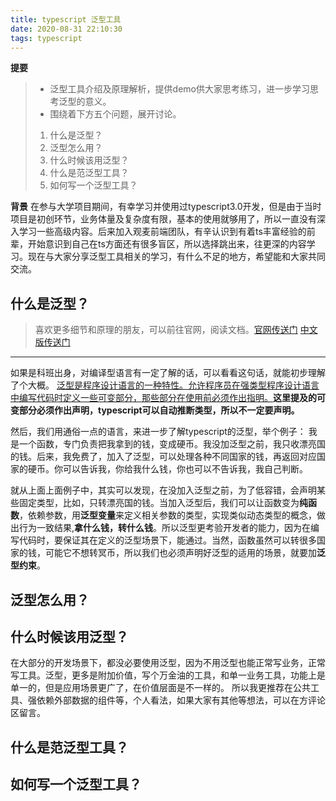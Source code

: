 ```yaml
---
title: typescript 泛型工具
date: 2020-08-31 22:10:30
tags: typescript
---
```

**提要**
> * 泛型工具介绍及原理解析，提供demo供大家思考练习，进一步学习思考泛型的意义。
> * 围绕着下方五个问题，展开讨论。
> 1. 什么是泛型？
> 2. 泛型怎么用？
> 3. 什么时候该用泛型？
> 4. 什么是范泛型工具？
> 5. 如何写一个泛型工具？

**背景**
在参与大学项目期间，有幸学习并使用过typescript3.0开发，但是由于当时项目是初创环节，业务体量及复杂度有限，基本的使用就够用了，所以一直没有深入学习一些高级内容。后来加入观麦前端团队，有辛认识到有着ts丰富经验的前辈，开始意识到自己在ts方面还有很多盲区，所以选择跳出来，往更深的内容学习。现在与大家分享泛型工具相关的学习，有什么不足的地方，希望能和大家共同交流。

## 什么是泛型？

> 喜欢更多细节和原理的朋友，可以前往官网，阅读文档。[官网传送门](https://www.typescriptlang.org/docs/handbook/generics.html)  [中文版传送门](https://www.tslang.cn/docs/handbook/generics.html)
---

如果是科班出身，对编译型语言有一定了解的话，可以看看这句话，就能初步理解了个大概。
[泛型是程序设计语言的一种特性。允许程序员在强类型程序设计语言中编写代码时定义一些可变部分，那些部分在使用前必须作出指明。](https://baike.baidu.com/item/%E6%B3%9B%E5%9E%8B/4475207?fr=aladdin)**这里提及的可变部分必须作出声明，typescript可以自动推断类型，所以不一定要声明。**

然后，我们用通俗一点的语言，来进一步了解typescript的泛型，举个例子：
我是一个函数，专门负责把我拿到的钱，变成硬币。我没加泛型之前，我只收漂亮国的钱。后来，我免费了，加入了泛型，可以处理各种不同国家的钱，再返回对应国家的硬币。你可以告诉我，你给我什么钱，你也可以不告诉我，我自己判断。

就从上面上面例子中，其实可以发现，在没加入泛型之前，为了低容错，会声明某些固定类型，比如，只转漂亮国的钱。当加入泛型后，我们可以让函数变为**纯函数**，依赖参数，用**泛型变量**来定义相关参数的类型，实现类似动态类型的概念，做出行为一致结果,**拿什么钱，转什么钱**。所以泛型更考验开发者的能力，因为在编写代码时，要保证其在定义的泛型场景下，能通过。当然，函数虽然可以转很多国家的钱，可能它不想转冥币，所以我们也必须声明好泛型的适用的场景，就要加**泛型约束**。

## 泛型怎么用？



## 什么时候该用泛型？

在大部分的开发场景下，都没必要使用泛型，因为不用泛型也能正常写业务，正常写工具。泛型，更多是附加价值，写个万金油的工具，和单一业务工具，功能上是单一的，但是应用场景更广了，在价值层面是不一样的。
所以我更推荐在公共工具、强依赖外部数据的组件等，个人看法，如果大家有其他等想法，可以在方评论区留言。

## 什么是范泛型工具？

## 如何写一个泛型工具？


